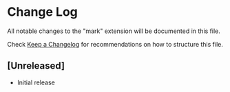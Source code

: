 # Change Log

All notable changes to the "mark" extension will be documented in this file.

Check [Keep a Changelog](http://keepachangelog.com/) for recommendations on how to structure this file.

## [Unreleased]

- Initial release